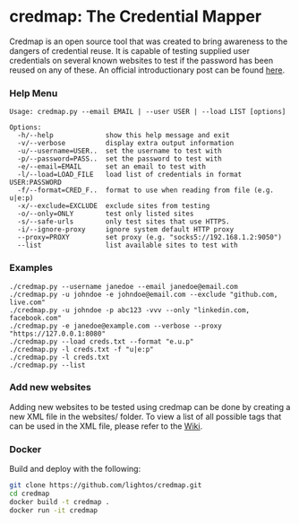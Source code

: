 credmap: The Credential Mapper
===

Credmap is an open source tool that was created to bring awareness to the dangers of credential reuse. It is capable of testing supplied user credentials on several known websites to test if the password has been reused on any of these. An official introductionary post can be found [here](http://websec.ca/blog/view/credmap).

### Help Menu
    Usage: credmap.py --email EMAIL | --user USER | --load LIST [options]

	Options:
	  -h/--help             show this help message and exit
	  -v/--verbose          display extra output information
	  -u/--username=USER..  set the username to test with
	  -p/--password=PASS..  set the password to test with
	  -e/--email=EMAIL      set an email to test with
	  -l/--load=LOAD_FILE   load list of credentials in format USER:PASSWORD
	  -f/--format=CRED_F..  format to use when reading from file (e.g. u|e:p)
	  -x/--exclude=EXCLUDE  exclude sites from testing
	  -o/--only=ONLY        test only listed sites
	  -s/--safe-urls        only test sites that use HTTPS.
	  -i/--ignore-proxy     ignore system default HTTP proxy
	  --proxy=PROXY         set proxy (e.g. "socks5://192.168.1.2:9050")
	  --list                list available sites to test with

### Examples
	./credmap.py --username janedoe --email janedoe@email.com
	./credmap.py -u johndoe -e johndoe@email.com --exclude "github.com, live.com"
	./credmap.py -u johndoe -p abc123 -vvv --only "linkedin.com, facebook.com"
	./credmap.py -e janedoe@example.com --verbose --proxy "https://127.0.0.1:8080"
	./credmap.py --load creds.txt --format "e.u.p"
	./credmap.py -l creds.txt -f "u|e:p"
	./credmap.py -l creds.txt
	./credmap.py --list


### Add new websites
Adding new websites to be tested using credmap can be done by creating a new XML file in the websites/ folder. To view a list of all possible tags that can be used in the XML file, please refer to the [Wiki](https://github.com/lightos/credmap/wiki).

### Docker
Build and deploy with the following:
```bash
git clone https://github.com/lightos/credmap.git
cd credmap
docker build -t credmap .
docker run -it credmap
```